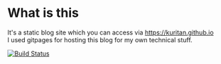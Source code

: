 # What is this
It's a static blog site which you can access via https://kuritan.github.io  
I used gitpages for hosting this blog for my own technical stuff.  

[![Build Status](https://travis-ci.org/kuritan/kuritan.github.io.svg?branch=gitpages)](https://travis-ci.org/kuritan/kuritan.github.io)